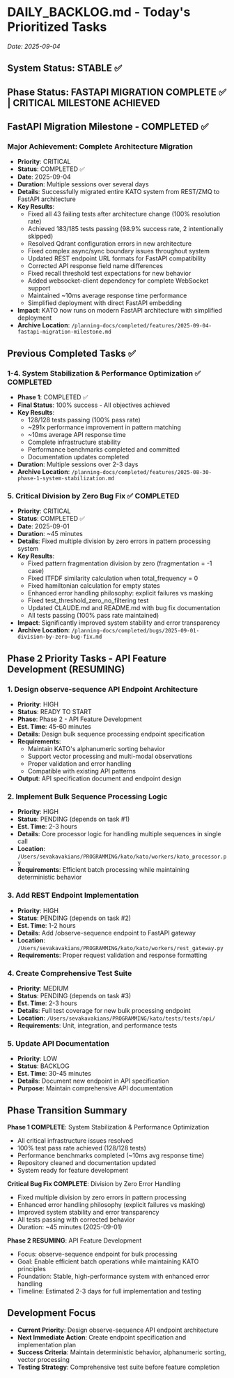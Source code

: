 # DAILY_BACKLOG.md - Today's Prioritized Tasks  
*Date: 2025-09-04*

## System Status: STABLE ✅
## Phase Status: FASTAPI MIGRATION COMPLETE ✅ | CRITICAL MILESTONE ACHIEVED

## FastAPI Migration Milestone - COMPLETED ✅

### Major Achievement: Complete Architecture Migration
- **Priority**: CRITICAL
- **Status**: COMPLETED ✅
- **Date**: 2025-09-04
- **Duration**: Multiple sessions over several days
- **Details**: Successfully migrated entire KATO system from REST/ZMQ to FastAPI architecture
- **Key Results**:
  - Fixed all 43 failing tests after architecture change (100% resolution rate)
  - Achieved 183/185 tests passing (98.9% success rate, 2 intentionally skipped)
  - Resolved Qdrant configuration errors in new architecture
  - Fixed complex async/sync boundary issues throughout system
  - Updated REST endpoint URL formats for FastAPI compatibility
  - Corrected API response field name differences
  - Fixed recall threshold test expectations for new behavior
  - Added websocket-client dependency for complete WebSocket support
  - Maintained ~10ms average response time performance
  - Simplified deployment with direct FastAPI embedding
- **Impact**: KATO now runs on modern FastAPI architecture with simplified deployment
- **Archive Location**: `/planning-docs/completed/features/2025-09-04-fastapi-migration-milestone.md`

## Previous Completed Tasks ✅

### 1-4. System Stabilization & Performance Optimization ✅ COMPLETED
- **Phase 1**: COMPLETED ✅ 
- **Final Status**: 100% success - All objectives achieved
- **Key Results**:
  - 128/128 tests passing (100% pass rate)
  - ~291x performance improvement in pattern matching
  - ~10ms average API response time
  - Complete infrastructure stability
  - Performance benchmarks completed and committed
  - Documentation updates completed
- **Duration**: Multiple sessions over 2-3 days
- **Archive Location**: `/planning-docs/completed/features/2025-08-30-phase-1-system-stabilization.md`

### 5. Critical Division by Zero Bug Fix ✅ COMPLETED
- **Priority**: CRITICAL
- **Status**: COMPLETED ✅
- **Date**: 2025-09-01
- **Duration**: ~45 minutes
- **Details**: Fixed multiple division by zero errors in pattern processing system
- **Key Results**:
  - Fixed pattern fragmentation division by zero (fragmentation = -1 case)
  - Fixed ITFDF similarity calculation when total_frequency = 0
  - Fixed hamiltonian calculation for empty states
  - Enhanced error handling philosophy: explicit failures vs masking
  - Fixed test_threshold_zero_no_filtering test
  - Updated CLAUDE.md and README.md with bug fix documentation
  - All tests passing (100% pass rate maintained)
- **Impact**: Significantly improved system stability and error transparency
- **Archive Location**: `/planning-docs/completed/bugs/2025-09-01-division-by-zero-bug-fix.md`

## Phase 2 Priority Tasks - API Feature Development (RESUMING)

### 1. Design observe-sequence API Endpoint Architecture
- **Priority**: HIGH
- **Status**: READY TO START
- **Phase**: Phase 2 - API Feature Development
- **Est. Time**: 45-60 minutes
- **Details**: Design bulk sequence processing endpoint specification
- **Requirements**: 
  - Maintain KATO's alphanumeric sorting behavior
  - Support vector processing and multi-modal observations
  - Proper validation and error handling
  - Compatible with existing API patterns
- **Output**: API specification document and endpoint design

### 2. Implement Bulk Sequence Processing Logic
- **Priority**: HIGH
- **Status**: PENDING (depends on task #1)
- **Est. Time**: 2-3 hours
- **Details**: Core processor logic for handling multiple sequences in single call
- **Location**: `/Users/sevakavakians/PROGRAMMING/kato/kato/workers/kato_processor.py`
- **Requirements**: Efficient batch processing while maintaining deterministic behavior

### 3. Add REST Endpoint Implementation
- **Priority**: HIGH  
- **Status**: PENDING (depends on task #2)
- **Est. Time**: 1-2 hours
- **Details**: Add /observe-sequence endpoint to FastAPI gateway
- **Location**: `/Users/sevakavakians/PROGRAMMING/kato/kato/workers/rest_gateway.py`
- **Requirements**: Proper request validation and response formatting

### 4. Create Comprehensive Test Suite
- **Priority**: MEDIUM
- **Status**: PENDING (depends on task #3)  
- **Est. Time**: 2-3 hours
- **Details**: Full test coverage for new bulk processing endpoint
- **Location**: `/Users/sevakavakians/PROGRAMMING/kato/tests/tests/api/`
- **Requirements**: Unit, integration, and performance tests

### 5. Update API Documentation
- **Priority**: LOW
- **Status**: BACKLOG
- **Est. Time**: 30-45 minutes
- **Details**: Document new endpoint in API specification
- **Purpose**: Maintain comprehensive API documentation

## Phase Transition Summary
**Phase 1 COMPLETE**: System Stabilization & Performance Optimization
- All critical infrastructure issues resolved  
- 100% test pass rate achieved (128/128 tests)
- Performance benchmarks completed (~10ms avg response time)
- Repository cleaned and documentation updated
- System ready for feature development

**Critical Bug Fix COMPLETE**: Division by Zero Error Handling
- Fixed multiple division by zero errors in pattern processing
- Enhanced error handling philosophy (explicit failures vs masking)
- Improved system stability and error transparency
- All tests passing with corrected behavior
- Duration: ~45 minutes (2025-09-01)

**Phase 2 RESUMING**: API Feature Development  
- Focus: observe-sequence endpoint for bulk processing
- Goal: Enable efficient batch operations while maintaining KATO principles
- Foundation: Stable, high-performance system with enhanced error handling
- Timeline: Estimated 2-3 days for full implementation and testing

## Development Focus
- **Current Priority**: Design observe-sequence API endpoint architecture
- **Next Immediate Action**: Create endpoint specification and implementation plan
- **Success Criteria**: Maintain deterministic behavior, alphanumeric sorting, vector processing
- **Testing Strategy**: Comprehensive test suite before feature completion